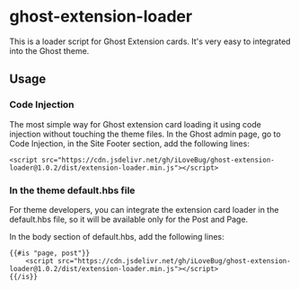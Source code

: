 # ghost-extension-loader

This is a loader script for Ghost Extension cards. It's very easy to integrated into the Ghost theme.

## Usage

### Code Injection

The most simple way for Ghost extension card loading it using code injection without touching the theme files.
In the Ghost admin page, go to Code Injection, in the Site Footer section, add the following lines:

```
<script src="https://cdn.jsdelivr.net/gh/iLoveBug/ghost-extension-loader@1.0.2/dist/extension-loader.min.js"></script>
```

### In the theme default.hbs file

For theme developers, you can integrate the extension card loader in the default.hbs file, so it will be available only for the Post and Page.

In the body section of default.hbs, add the following lines:

```
{{#is "page, post"}}
    <script src="https://cdn.jsdelivr.net/gh/iLoveBug/ghost-extension-loader@1.0.2/dist/extension-loader.min.js"></script>
{{/is}}
```